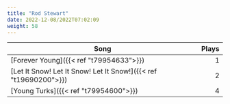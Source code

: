 ```yaml
---
title: "Rod Stewart"
date: 2022-12-08/2022T07:02:09
weight: 58
---
```




 Song | Plays 
----- | -----:
[Forever Young]({{< ref "t79954633">}}) | 1
[Let It Snow! Let It Snow! Let It Snow!]({{< ref "t19690200">}}) | 2
[Young Turks]({{< ref "t79954600">}}) | 4
